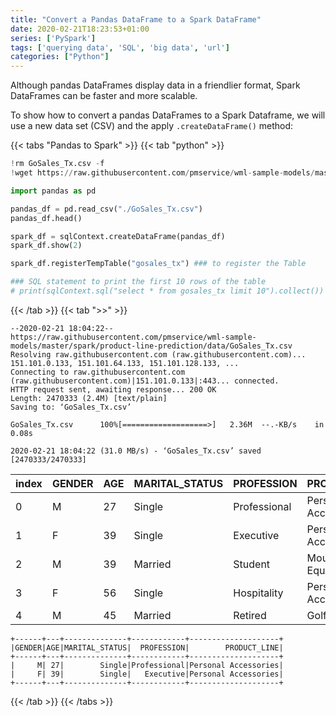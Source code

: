 ```yaml
---
title: "Convert a Pandas DataFrame to a Spark DataFrame"
date: 2020-02-21T18:23:53+01:00
series: ['PySpark']
tags: ['querying data', 'SQL', 'big data', 'url']
categories: ["Python"]
---
```


Although pandas DataFrames display data in a friendlier format, Spark DataFrames can be faster and more scalable.

To show how to convert a pandas DataFrames to a Spark Dataframe, we will use a new data set (CSV) and the apply `.createDataFrame()` method:

{{< tabs "Pandas to Spark" >}}
{{< tab "python" >}}
```python
!rm GoSales_Tx.csv -f
!wget https://raw.githubusercontent.com/pmservice/wml-sample-models/master/spark/product-line-prediction/data/GoSales_Tx.csv

import pandas as pd

pandas_df = pd.read_csv("./GoSales_Tx.csv")
pandas_df.head()

spark_df = sqlContext.createDataFrame(pandas_df)
spark_df.show(2)

spark_df.registerTempTable("gosales_tx") ### to register the Table

### SQL statement to print the first 10 rows of the table
# print(sqlContext.sql("select * from gosales_tx limit 10").collect()) 
``` 
{{< /tab >}}
{{< tab ">>" >}}
```
--2020-02-21 18:04:22--  https://raw.githubusercontent.com/pmservice/wml-sample-models/master/spark/product-line-prediction/data/GoSales_Tx.csv
Resolving raw.githubusercontent.com (raw.githubusercontent.com)... 151.101.0.133, 151.101.64.133, 151.101.128.133, ...
Connecting to raw.githubusercontent.com (raw.githubusercontent.com)|151.101.0.133|:443... connected.
HTTP request sent, awaiting response... 200 OK
Length: 2470333 (2.4M) [text/plain]
Saving to: ‘GoSales_Tx.csv’

GoSales_Tx.csv      100%[===================>]   2.36M  --.-KB/s    in 0.08s   

2020-02-21 18:04:22 (31.0 MB/s) - ‘GoSales_Tx.csv’ saved [2470333/2470333]
```
|index|GENDER|AGE|MARITAL_STATUS|PROFESSION|PRODUCT_LINE|
|:-|:-|:-|:-|:-|:-|
|0|	M|	27|	Single|	Professional|	Personal Accessories|
|1|	F|	39|	Single|	Executive|	Personal Accessories|
|2|	M|	39|	Married|	Student|	Mountaineering Equipment|
|3|	F|	56|	Single|	Hospitality|	Personal Accessories|
|4|	M|	45|	Married|	Retired|	Golf Equipment|

```
+------+---+--------------+------------+--------------------+
|GENDER|AGE|MARITAL_STATUS|  PROFESSION|        PRODUCT_LINE|
+------+---+--------------+------------+--------------------+
|     M| 27|        Single|Professional|Personal Accessories|
|     F| 39|        Single|   Executive|Personal Accessories|
+------+---+--------------+------------+--------------------+
```
{{< /tab >}}
{{< /tabs >}}

